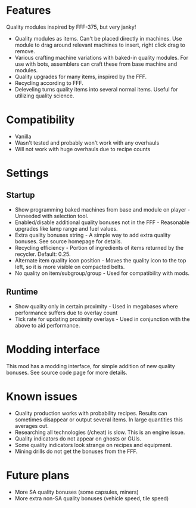 # Features

Quality modules inspired by FFF-375, but very janky!

* Quality modules as items. Can't be placed directly in machines. Use module to drag around relevant machines to insert, right click drag to remove.
* Various crafting machine variations with baked-in quality modules. For use with bots, assemblers can craft these from base machine and modules.
* Quality upgrades for many items, inspired by the FFF.
* Recycling according to FFF.
* Deleveling turns quality items into several normal items. Useful for utilizing quality science. 

# Compatibility

* Vanilla
* Wasn't tested and probably won't work with any overhauls
* Will not work with huge overhauls due to recipe counts

# Settings

## Startup

* Show programming baked machines from base and module on player - Unneeded with selection tool.
* Enabled/disable additional quality bonuses not in the FFF - Reasonable upgrades like lamp range and fuel values.
* Extra quality bonuses string - A simple way to add extra quality bonuses. See source homepage for details.
* Recycling efficiency - Portion of ingredients of items returned by the recycler. Default: 0.25.
* Alternate item quality icon position - Moves the quality icon to the top left, so it is more visible on compacted belts.
* No quality on item/subgroup/group - Used for compatibility with mods.

## Runtime

* Show quality only in certain proximity - Used in megabases where performance suffers due to overlay count
* Tick rate for updating proximity overlays - Used in conjunction with the above to aid performance.

# Modding interface

This mod has a modding interface, for simple addition of new quality bonuses. See source code page for more details. 

# Known issues

* Quality production works with probability recipes. Results can sometimes disappear or output several items. In large quantities this averages out.
* Researching all technologies (/cheat) is slow. This is an engine issue.
* Quality indicators do not appear on ghosts or GUIs.
* Some quality indicators look strange on recipes and equipment.
* Mining drills do not get the bonuses from the FFF.

# Future plans

* More SA quality bonuses (some capsules, miners)
* More extra non-SA quality bonuses (vehicle speed, tile speed)
